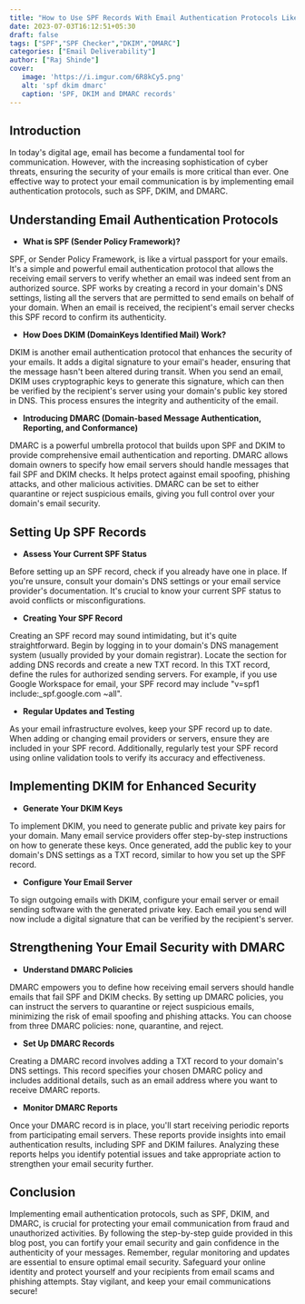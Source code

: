 ```yaml
---
title: "How to Use SPF Records With Email Authentication Protocols Like DKIM and DMARC"
date: 2023-07-03T16:12:51+05:30
draft: false
tags: ["SPF","SPF Checker","DKIM","DMARC"]
categories: ["Email Deliverability"]
author: ["Raj Shinde"]
cover:
   image: 'https://i.imgur.com/6R8kCy5.png'
   alt: 'spf dkim dmarc'
   caption: 'SPF, DKIM and DMARC records'
---
```

## Introduction

In today's digital age, email has become a fundamental tool for communication. However, with the increasing sophistication of cyber threats, ensuring the security of your emails is more critical than ever. One effective way to protect your email communication is by implementing email authentication protocols, such as SPF, DKIM, and DMARC.

## Understanding Email Authentication Protocols

- **What is SPF (Sender Policy Framework)?**

SPF, or Sender Policy Framework, is like a virtual passport for your emails. It's a simple and powerful email authentication protocol that allows the receiving email servers to verify whether an email was indeed sent from an authorized source. SPF works by creating a record in your domain's DNS settings, listing all the servers that are permitted to send emails on behalf of your domain. When an email is received, the recipient's email server checks this SPF record to confirm its authenticity.

- **How Does DKIM (DomainKeys Identified Mail) Work?**

DKIM is another email authentication protocol that enhances the security of your emails. It adds a digital signature to your email's header, ensuring that the message hasn't been altered during transit. When you send an email, DKIM uses cryptographic keys to generate this signature, which can then be verified by the recipient's server using your domain's public key stored in DNS. This process ensures the integrity and authenticity of the email.

- **Introducing DMARC (Domain-based Message Authentication, Reporting, and Conformance)**

DMARC is a powerful umbrella protocol that builds upon SPF and DKIM to provide comprehensive email authentication and reporting. DMARC allows domain owners to specify how email servers should handle messages that fail SPF and DKIM checks. It helps protect against email spoofing, phishing attacks, and other malicious activities. DMARC can be set to either quarantine or reject suspicious emails, giving you full control over your domain's email security.

## Setting Up SPF Records

- **Assess Your Current SPF Status**

Before setting up an SPF record, check if you already have one in place. If you're unsure, consult your domain's DNS settings or your email service provider's documentation. It's crucial to know your current SPF status to avoid conflicts or misconfigurations.

- **Creating Your SPF Record**

Creating an SPF record may sound intimidating, but it's quite straightforward. Begin by logging in to your domain's DNS management system (usually provided by your domain registrar). Locate the section for adding DNS records and create a new TXT record. In this TXT record, define the rules for authorized sending servers. For example, if you use Google Workspace for email, your SPF record may include "v=spf1 include:_spf.google.com ~all".

- **Regular Updates and Testing**

As your email infrastructure evolves, keep your SPF record up to date. When adding or changing email providers or servers, ensure they are included in your SPF record. Additionally, regularly test your SPF record using online validation tools to verify its accuracy and effectiveness.

## Implementing DKIM for Enhanced Security

- **Generate Your DKIM Keys**

To implement DKIM, you need to generate public and private key pairs for your domain. Many email service providers offer step-by-step instructions on how to generate these keys. Once generated, add the public key to your domain's DNS settings as a TXT record, similar to how you set up the SPF record.

- **Configure Your Email Server**

To sign outgoing emails with DKIM, configure your email server or email sending software with the generated private key. Each email you send will now include a digital signature that can be verified by the recipient's server.

## Strengthening Your Email Security with DMARC

- **Understand DMARC Policies**

DMARC empowers you to define how receiving email servers should handle emails that fail SPF and DKIM checks. By setting up DMARC policies, you can instruct the servers to quarantine or reject suspicious emails, minimizing the risk of email spoofing and phishing attacks. You can choose from three DMARC policies: none, quarantine, and reject.

- **Set Up DMARC Records**

Creating a DMARC record involves adding a TXT record to your domain's DNS settings. This record specifies your chosen DMARC policy and includes additional details, such as an email address where you want to receive DMARC reports.

- **Monitor DMARC Reports**

Once your DMARC record is in place, you'll start receiving periodic reports from participating email servers. These reports provide insights into email authentication results, including SPF and DKIM failures. Analyzing these reports helps you identify potential issues and take appropriate action to strengthen your email security further.

## Conclusion

Implementing email authentication protocols, such as SPF, DKIM, and DMARC, is crucial for protecting your email communication from fraud and unauthorized activities. By following the step-by-step guide provided in this blog post, you can fortify your email security and gain confidence in the authenticity of your messages. Remember, regular monitoring and updates are essential to ensure optimal email security. Safeguard your online identity and protect yourself and your recipients from email scams and phishing attempts. Stay vigilant, and keep your email communications secure!
